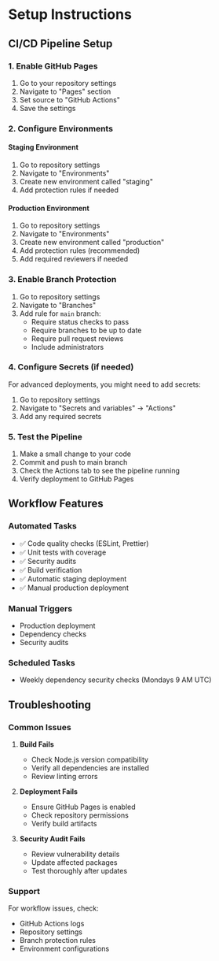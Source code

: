 # Setup Instructions

## CI/CD Pipeline Setup

### 1. Enable GitHub Pages

1. Go to your repository settings
2. Navigate to "Pages" section
3. Set source to "GitHub Actions"
4. Save the settings

### 2. Configure Environments

#### Staging Environment
1. Go to repository settings
2. Navigate to "Environments"
3. Create new environment called "staging"
4. Add protection rules if needed

#### Production Environment
1. Go to repository settings
2. Navigate to "Environments"
3. Create new environment called "production"
4. Add protection rules (recommended)
5. Add required reviewers if needed

### 3. Enable Branch Protection

1. Go to repository settings
2. Navigate to "Branches"
3. Add rule for `main` branch:
   - Require status checks to pass
   - Require branches to be up to date
   - Require pull request reviews
   - Include administrators

### 4. Configure Secrets (if needed)

For advanced deployments, you might need to add secrets:
1. Go to repository settings
2. Navigate to "Secrets and variables" → "Actions"
3. Add any required secrets

### 5. Test the Pipeline

1. Make a small change to your code
2. Commit and push to main branch
3. Check the Actions tab to see the pipeline running
4. Verify deployment to GitHub Pages

## Workflow Features

### Automated Tasks
- ✅ Code quality checks (ESLint, Prettier)
- ✅ Unit tests with coverage
- ✅ Security audits
- ✅ Build verification
- ✅ Automatic staging deployment
- ✅ Manual production deployment

### Manual Triggers
- Production deployment
- Dependency checks
- Security audits

### Scheduled Tasks
- Weekly dependency security checks (Mondays 9 AM UTC)

## Troubleshooting

### Common Issues

1. **Build Fails**
   - Check Node.js version compatibility
   - Verify all dependencies are installed
   - Review linting errors

2. **Deployment Fails**
   - Ensure GitHub Pages is enabled
   - Check repository permissions
   - Verify build artifacts

3. **Security Audit Fails**
   - Review vulnerability details
   - Update affected packages
   - Test thoroughly after updates

### Support

For workflow issues, check:
- GitHub Actions logs
- Repository settings
- Branch protection rules
- Environment configurations
